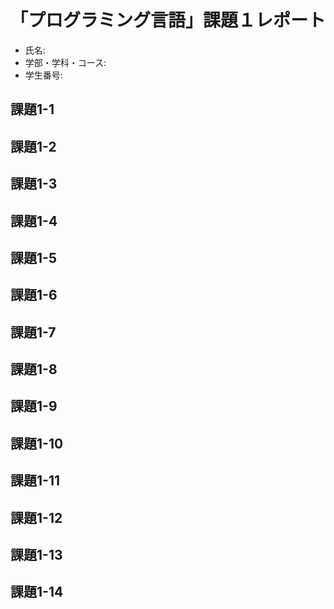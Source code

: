 # 「プログラミング言語」課題１レポート

* 氏名:
* 学部・学科・コース:
* 学生番号:

## 課題1-1

## 課題1-2

## 課題1-3

## 課題1-4

## 課題1-5

## 課題1-6

## 課題1-7

## 課題1-8

## 課題1-9

## 課題1-10

## 課題1-11

## 課題1-12

## 課題1-13

## 課題1-14



